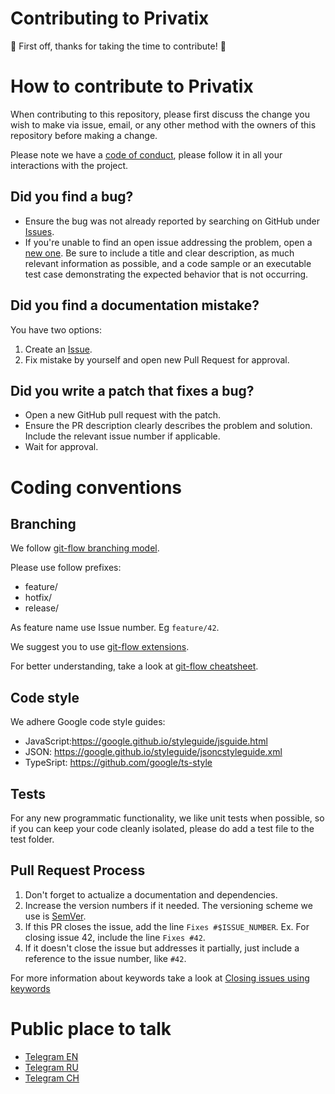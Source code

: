 # Contributing to Privatix
:rocket: First off, thanks for taking the time to contribute! :rocket:

# How to contribute to Privatix

When contributing to this repository, please first discuss the change you wish to make via issue,
email, or any other method with the owners of this repository before making a change.

Please note we have a [code of conduct](CODE_OF_CONDUCT.md), please follow it in all your interactions with the project.

## Did you find a bug?

* Ensure the bug was not already reported by searching on GitHub under [Issues](https://github.com/Privatix/dapp-somc/issues).
* If you're unable to find an open issue addressing the problem, open a [new one](https://github.com/Privatix/dapp-somc/issues/new). Be sure to include a title and clear description, as much relevant information as possible, and a code sample or an executable test case demonstrating the expected behavior that is not occurring.

## Did you find a documentation mistake?

You have two options:
1. Create an [Issue](https://github.com/Privatix/dapp-somc/issues/new).
1. Fix mistake by yourself and open new Pull Request for approval.

## Did you write a patch that fixes a bug?

* Open a new GitHub pull request with the patch.
* Ensure the PR description clearly describes the problem and solution. Include the relevant issue number if applicable.
* Wait for approval.

# Coding conventions

## Branching

We follow [git-flow branching model](http://nvie.com/posts/a-successful-git-branching-model/).

Please use follow prefixes:
* feature/
* hotfix/
* release/

As feature name use Issue number. Eg `feature/42`.

We suggest you to use [git-flow extensions](https://github.com/nvie/gitflow).

For better understanding, take a look at [git-flow cheatsheet](https://danielkummer.github.io/git-flow-cheatsheet/).

## Code style

We adhere Google code style guides:
* JavaScript:https://google.github.io/styleguide/jsguide.html
* JSON: https://google.github.io/styleguide/jsoncstyleguide.xml
* TypeSript: https://github.com/google/ts-style

## Tests

For any new programmatic functionality, we like unit tests when possible, so if you can keep your code cleanly isolated, please do add a test file to the test folder.

## Pull Request Process

1. Don't forget to actualize a documentation and dependencies.
1. Increase the version numbers if it needed. The versioning scheme we use is [SemVer](http://semver.org/).
1. If this PR closes the issue, add the line `Fixes #$ISSUE_NUMBER`. Ex. For closing issue 42, include the line `Fixes #42`.
1. If it doesn't close the issue but addresses it partially, just include a reference to the issue number, like `#42`.

For more information about keywords take a look at [Closing issues using keywords](https://help.github.com/articles/closing-issues-using-keywords/)

# Public place to talk

* [Telegram EN](https://t.me/privatix)
* [Telegram RU](https://t.me/privatix_ru)
* [Telegram CH](https://t.me/privatix_cn)

